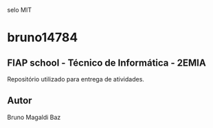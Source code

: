 selo MIT

# bruno14784
## FIAP school - Técnico de Informática - 2EMIA
Repositório utilizado para entrega de atividades.
## Autor
Bruno Magaldi Baz
